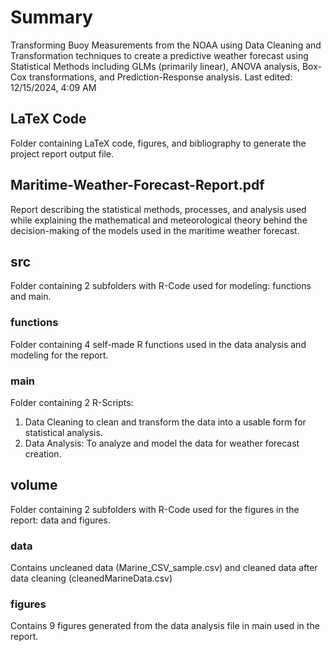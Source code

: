 # Summary
Transforming Buoy Measurements from the NOAA using Data Cleaning and Transformation techniques to create a predictive weather forecast using Statistical Methods including GLMs (primarily linear), ANOVA analysis, Box-Cox transformations, and Prediction-Response analysis. Last edited: 12/15/2024, 4:09 AM

## LaTeX Code
Folder containing LaTeX code, figures, and bibliography to generate the project report output file.

## Maritime-Weather-Forecast-Report.pdf
Report describing the statistical methods, processes, and analysis used while explaining the mathematical and meteorological theory behind the decision-making of the models used in the maritime weather forecast.

## src
Folder containing 2 subfolders with R-Code used for modeling: functions and main.

### functions
Folder containing 4 self-made R functions used in the data analysis and modeling for the report.

### main
Folder containing 2 R-Scripts: 
1. Data Cleaning to clean and transform the data into a usable form for statistical analysis.
2. Data Analysis: To analyze and model the data for weather forecast creation.

## volume
Folder containing 2 subfolders with R-Code used for the figures in the report: data and figures.

### data
Contains uncleaned data (Marine_CSV_sample.csv) and cleaned data after data cleaning (cleanedMarineData.csv)

### figures
Contains 9 figures generated from the data analysis file in main used in the report.
